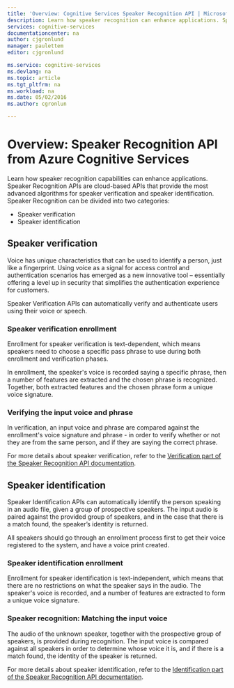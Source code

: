 ```yaml
---
title: 'Overview: Cognitive Services Speaker Recognition API | Microsoft Azure'
description: Learn how speaker recognition can enhance applications. Speaker Recognition APIs have advanced algorithms for speaker verification and identification.
services: cognitive-services
documentationcenter: na
author: cjgronlund
manager: paulettem
editor: cjgronlund

ms.service: cognitive-services
ms.devlang: na
ms.topic: article
ms.tgt_pltfrm: na
ms.workload: na
ms.date: 05/02/2016
ms.author: cgronlun

---
```

# Overview: Speaker Recognition API from Azure Cognitive Services
Learn how speaker recognition capabilities can enhance applications. Speaker Recognition APIs are cloud-based APIs that provide the most advanced algorithms for speaker verification and speaker identification. Speaker Recognition can be divided into two categories:

* Speaker verification
* Speaker identification

## Speaker verification
Voice has unique characteristics that can be used to identify a person, just like a fingerprint. Using voice as a signal for access control and authentication scenarios has emerged as a new innovative tool – essentially offering a level up in security that simplifies the authentication experience for customers.

Speaker Verification APIs can automatically verify and authenticate users using their voice or speech.

### Speaker verification enrollment
Enrollment for speaker verification is text-dependent, which means speakers need to choose a specific pass phrase to use during both enrollment and verification phases.

In enrollment, the speaker's voice is recorded saying a specific phrase, then a number of features are extracted and the chosen phrase is recognized. Together, both extracted features and the chosen phrase form a unique voice signature.

### Verifying the input voice and phrase
In verification, an input voice and phrase are compared against the enrollment's voice signature and phrase - in order to verify whether or not they are from the same person, and if they are saying the correct phrase.

For more details about speaker verification, refer to the [Verification part of the Speaker Recognition API documentation](https://dev.projectoxford.ai/docs/services/563309b6778daf02acc0a508/operations/563309b7778daf06340c9652).

## Speaker identification
Speaker Identification APIs can automatically identify the person speaking in an audio file, given a group of prospective speakers. The input audio is paired against the provided group of speakers, and in the case that there is a match found, the speaker’s identity is returned.

All speakers should go through an enrollment process first to get their voice registered to the system, and have a voice print created.

### Speaker identification enrollment
Enrollment for speaker identification is text-independent, which means that there are no restrictions on what the speaker says in the audio. The speaker's voice is recorded, and a number of features are extracted to form a unique voice signature.

### Speaker recognition: Matching the input voice
The audio of the unknown speaker, together with the prospective group of speakers, is provided during recognition. The input voice is compared against all speakers in order to determine whose voice it is, and if there is a match found, the identity of the speaker is returned.

For more details about speaker identification, refer to the [Identification part of the Speaker Recognition API documentation](https://dev.projectoxford.ai/docs/services/563309b6778daf02acc0a508/operations/5645c068e597ed22ec38f42e).

